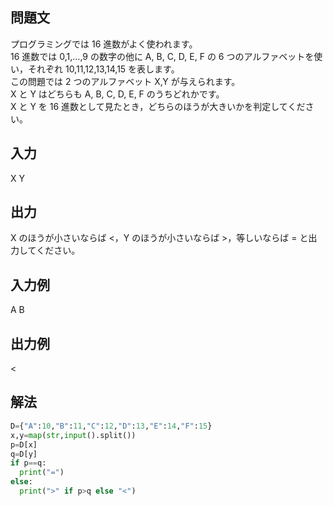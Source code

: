 ## 問題文
プログラミングでは 16 進数がよく使われます。  
16 進数では 0,1,...,9 の数字の他に A, B, C, D, E, F の 6 つのアルファベットを使い，それぞれ 
10,11,12,13,14,15 を表します。  
この問題では 2 つのアルファベット X,Y が与えられます。  
X と Y はどちらも A, B, C, D, E, F のうちどれかです。  
X と Y を 16 進数として見たとき，どちらのほうが大きいかを判定してください。  
## 入力
X Y
## 出力
X のほうが小さいならば <，Y のほうが小さいならば >，等しいならば = と出力してください。
## 入力例
A B
## 出力例
<
## 解法

```python
D={"A":10,"B":11,"C":12,"D":13,"E":14,"F":15}
x,y=map(str,input().split())
p=D[x]
q=D[y]
if p==q:
  print("=")
else:
  print(">" if p>q else "<")